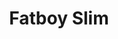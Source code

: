 ---
title: "Fatboy Slim"
summary: "Norman Quentin Cook , also known by his stage name Fatboy Slim , is an English musician, DJ, and record producer who helped to popularise the big beat genre in the 1990s. In the 1980s, Cook was the bassist for the Hull-based indie rock band the Housemartins, who achieved a UK number-one single with their a cappella cover of \"Caravan of Love\". After the Housemartins split up, Cook formed the electronic band Beats International in Brighton, who produced the number-one single \"Dub Be Good to Me\". He then played in Freak Power, Pizzaman, and the Mighty Dub Katz with moderate success.
In 1996, Cook adopted the name Fatboy Slim and released Better Living Through Chemistry to critical acclaim. Follow-up albums You've Come a Long Way, Baby, Halfway Between the Gutter and the Stars, and Palookaville, as well as singles such as \"The Rockafeller Skank\", \"Praise You\", \"Right Here, Right Now\", \"Weapon of Choice\", and \"Wonderful Night\", achieved commercial and critical success. In 2008, Cook formed the Brighton Port Authority, a collaborative effort with a number of other established artists including David Byrne. He has been responsible for successful remixes for Cornershop, the Beastie Boys, A Tribe Called Quest, Groove Armada, and Wildchild.
Cook holds the Guinness World Record for most top-40 hits under different names. As a solo act, he has won nine MTV Video Music Awards and two Brit Awards."
slug: "fatboy-slim"
image: "fatboy-slim.jpg"
apple_music_artist_url: "https://music.apple.com/gb/artist/fatboy-slim/1093405"
wikipedia_url: "https://en.wikipedia.org/wiki/Fatboy_Slim"
---